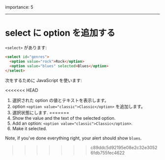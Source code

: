 importance: 5

---

# select に option を追加する

`<select>` があります:

```html
<select id="genres">
  <option value="rock">Rock</option>
  <option value="blues" selected>Blues</option>
</select>
```

次をするために JavaScript を使います:

<<<<<<< HEAD
1. 選択された option の値とテキストを表示します。
2. option `<option value="classic">Classic</option>` を追加します。
3. 選択状態にします.
=======
1. Show the value and the text of the selected option.
2. Add an option: `<option value="classic">Classic</option>`.
3. Make it selected.

Note, if you've done everything right, your alert should show `blues`.
>>>>>>> c89ddc5d92195e08e2c32e30526fdb755fec4622
